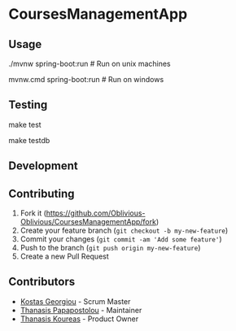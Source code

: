 # CoursesManagementApp

## Usage

./mvnw spring-boot:run # Run on unix machines

mvnw.cmd spring-boot:run # Run on windows

## Testing

make test

make testdb

## Development

## Contributing

1. Fork it (<https://github.com/Oblivious-Oblivious/CoursesManagementApp/fork>)
2. Create your feature branch (`git checkout -b my-new-feature`)
3. Commit your changes (`git commit -am 'Add some feature'`)
4. Push to the branch (`git push origin my-new-feature`)
5. Create a new Pull Request

## Contributors

- [Kostas Georgiou](https://github.com/cs04333)                   - Scrum Master
- [Thanasis Papapostolou](https://github.com/Oblivious-Oblivious) - Maintainer
- [Thanasis Koureas](https://github.com/thanoskour)               - Product Owner
